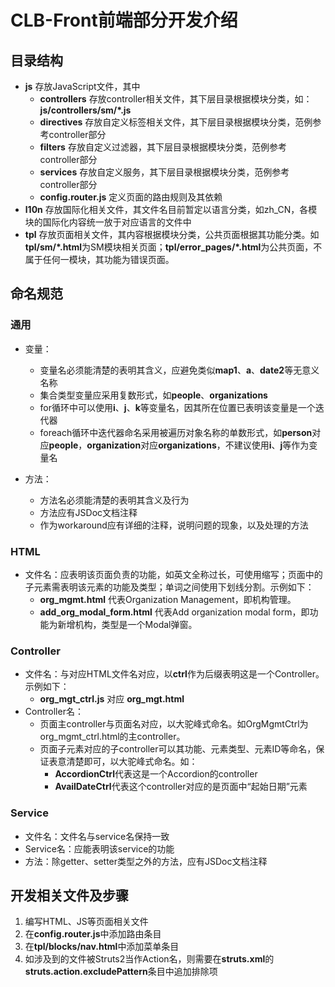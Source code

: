 # CLB-Front前端部分开发介绍

## 目录结构

+ **js** 存放JavaScript文件，其中
    - **controllers** 存放controller相关文件，其下层目录根据模块分类，如：**js/controllers/sm/\*.js**
    - **directives** 存放自定义标签相关文件，其下层目录根据模块分类，范例参考controller部分
    - **filters** 存放自定义过滤器，其下层目录根据模块分类，范例参考controller部分
    - **services** 存放自定义服务，其下层目录根据模块分类，范例参考controller部分
    - **config.router.js** 定义页面的路由规则及其依赖
+ **l10n** 存放国际化相关文件，其文件名目前暂定以语言分类，如zh_CN，各模块的国际化内容统一放于对应语言的文件中
+ **tpl** 存放页面相关文件，其内容根据模块分类，公共页面根据其功能分类。如**tpl/sm/\*.html**为SM模块相关页面；**tpl/error_pages/\*.html**为公共页面，不属于任何一模块，其功能为错误页面。

## 命名规范

### 通用
+ 变量：
    - 变量名必须能清楚的表明其含义，应避免类似**map1**、**a**、**date2**等无意义名称
    - 集合类型变量应采用复数形式，如**people**、**organizations**
    - for循环中可以使用**i**、**j**、**k**等变量名，因其所在位置已表明该变量是一个迭代器
    - foreach循环中迭代器命名采用被遍历对象名称的单数形式，如**person**对应**people**，**organization**对应**organizations**，不建议使用**i**、**j**等作为变量名

+ 方法：
    - 方法名必须能清楚的表明其含义及行为
    - 方法应有JSDoc文档注释
    - 作为workaround应有详细的注释，说明问题的现象，以及处理的方法

### HTML
+ 文件名：应表明该页面负责的功能，如英文全称过长，可使用缩写；页面中的子元素需表明该元素的功能及类型；单词之间使用下划线分割。示例如下：
    - **org_mgmt.html** 代表Organization Management，即机构管理。
    - **add_org_modal_form.html** 代表Add organization modal form，即功能为新增机构，类型是一个Modal弹窗。

### Controller
+ 文件名：与对应HTML文件名对应，以**ctrl**作为后缀表明这是一个Controller。示例如下：
    - **org_mgt_ctrl.js** 对应 **org_mgt.html**
+ Controller名：
    - 页面主controller与页面名对应，以大驼峰式命名。如OrgMgmtCtrl为org_mgmt_ctrl.html的主controller。
    - 页面子元素对应的子controller可以其功能、元素类型、元素ID等命名，保证表意清楚即可，以大驼峰式命名。如：
        * **AccordionCtrl**代表这是一个Accordion的controller
        * **AvailDateCtrl**代表这个controller对应的是页面中“起始日期”元素

### Service
+ 文件名：文件名与service名保持一致
+ Service名：应能表明该service的功能
+ 方法：除getter、setter类型之外的方法，应有JSDoc文档注释

## 开发相关文件及步骤
1. 编写HTML、JS等页面相关文件
2. 在**config.router.js**中添加路由条目
3. 在**tpl/blocks/nav.html**中添加菜单条目
4. 如涉及到的文件被Struts2当作Action名，则需要在**struts.xml**的**struts.action.excludePattern**条目中追加排除项
